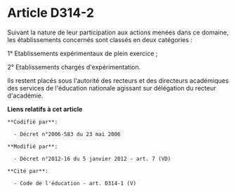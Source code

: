 # Article D314-2

Suivant la nature de leur participation aux actions menées dans ce domaine, les établissements concernés sont classés en deux
catégories : 

1° Etablissements expérimentaux de plein exercice ; 

2° Etablissements chargés d'expérimentation. 

Ils restent placés sous l'autorité des recteurs et des directeurs académiques des services de l'éducation nationale agissant
sur délégation du recteur d'académie.

**Liens relatifs à cet article**

	**Codifié par**:

	  - Décret n°2006-583 du 23 mai 2006

	**Modifié par**:

	  - Décret n°2012-16 du 5 janvier 2012 - art. 7 (VD)

	**Cité par**:

	  - Code de l'éducation - art. D314-1 (V)
